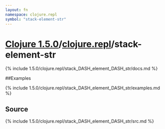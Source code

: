 ```yaml
---
layout: fn
namespace: clojure.repl
symbol: "stack-element-str"
---
```


# [Clojure 1.5.0](../../)/[clojure.repl](../)/stack-element-str

{% include 1.5.0/clojure.repl/stack_DASH_element_DASH_str/docs.md %}

##Examples

{% include 1.5.0/clojure.repl/stack_DASH_element_DASH_str/examples.md %}
## Source
{% include 1.5.0/clojure.repl/stack_DASH_element_DASH_str/src.md %}

